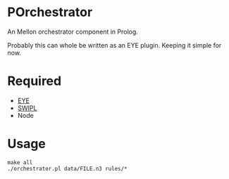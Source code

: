 # POrchestrator

An Mellon orchestrator component in Prolog. 

Probably this can whole be written as an EYE plugin. 
Keeping it simple for now.

# Required

- [EYE](http://eulersharp.sourceforge.net)
- [SWIPL](https://www.swi-prolog.org)
- Node

# Usage

```
make all
./orchestrator.pl data/FILE.n3 rules/*
```
